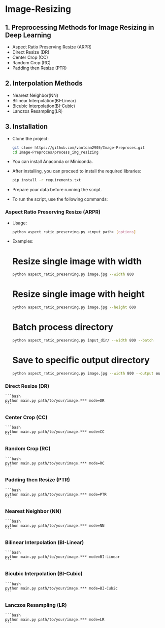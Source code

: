 # Image-Resizing

## 1. Preprocessing Methods for Image Resizing in Deep Learning
- Aspect Ratio Preserving Resize (ARPR)
- Direct Resize (DR)
- Center Crop (CC)
- Random Crop (RC)
- Padding then Resize (PTR)

## 2. Interpolation Methods
- Nearest Neighbor(NN)
- Bilinear Interpolation(BI-Linear)
- Bicubic Interpolation(BI-Cubic)
- Lanczos Resampling(LR)

## 3. Installation

- Clone the project:
    ```bash
    git clone https://github.com/vantoan2905/Image-Preproces.git
    cd Image-Preproces/process_img_resizing
    ```

- You can install Anaconda or Miniconda.

- After installing, you can proceed to install the required libraries:
    ```bash
    pip install -r requirements.txt
    ```

- Prepare your data before running the script.

- To run the script, use the following commands:

### Aspect Ratio Preserving Resize (ARPR)
- Usage:
    ```bash
    python aspect_ratio_preserving.py <input_path> [options]
    ```
- Examples:
    # Resize single image with width
    ```bash
    python aspect_ratio_preserving.py image.jpg --width 800
    ``` 
    # Resize single image with height
    ```bash
    python aspect_ratio_preserving.py image.jpg --height 600
    ```
    # Batch process directory
    ```bash
    python aspect_ratio_preserving.py input_dir/ --width 800 --batch
    ```
    # Save to specific output directory
    ```bash
    python aspect_ratio_preserving.py image.jpg --width 800 --output output_dir/
    ```
### Direct Resize (DR)
    ```bash
    python main.py path/to/your/image.*** mode=DR
    ```

### Center Crop (CC)
    ```bash
    python main.py path/to/your/image.*** mode=CC
    ```

### Random Crop (RC)
    ```bash
    python main.py path/to/your/image.*** mode=RC
    ```

### Padding then Resize (PTR)
    ```bash
    python main.py path/to/your/image.*** mode=PTR
    ```

### Nearest Neighbor (NN)
    ```bash
    python main.py path/to/your/image.*** mode=NN
    ```

### Bilinear Interpolation (BI-Linear)
    ```bash
    python main.py path/to/your/image.*** mode=BI-Linear
    ```

### Bicubic Interpolation (BI-Cubic)
    ```bash
    python main.py path/to/your/image.*** mode=BI-Cubic
    ```

### Lanczos Resampling (LR)
    ```bash
    python main.py path/to/your/image.*** mode=LR
    ```


